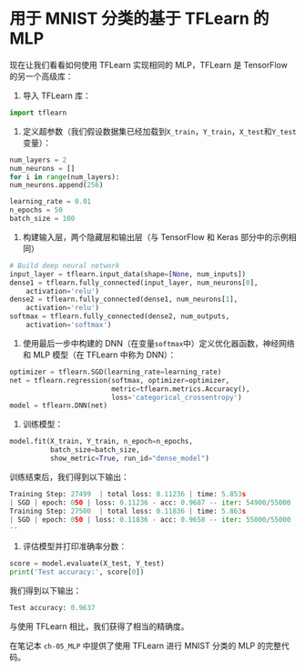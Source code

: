 # 用于 MNIST 分类的基于 TFLearn 的 MLP

现在让我们看看如何使用 TFLearn 实现相同的 MLP，TFLearn 是 TensorFlow 的另一个高级库：

1.  导入 TFLearn 库：

```py
import tflearn
```

1.  定义超参数（我们假设数据集已经加载到`X_train`，`Y_train`，`X_test`和`Y_test`变量）：

```py
num_layers = 2
num_neurons = []
for i in range(num_layers):
num_neurons.append(256)

learning_rate = 0.01
n_epochs = 50
batch_size = 100
```

1.  构建输入层，两个隐藏层和输出层（与 TensorFlow 和 Keras 部分中的示例相同）

```py
# Build deep neural network
input_layer = tflearn.input_data(shape=[None, num_inputs])
dense1 = tflearn.fully_connected(input_layer, num_neurons[0], 
    activation='relu')
dense2 = tflearn.fully_connected(dense1, num_neurons[1], 
    activation='relu')
softmax = tflearn.fully_connected(dense2, num_outputs, 
    activation='softmax')
```

1.  使用最后一步中构建的 DNN（在变量`softmax`中）定义优化器函数，神经网络和 MLP 模型（在 TFLearn 中称为 DNN）：

```py
optimizer = tflearn.SGD(learning_rate=learning_rate)
net = tflearn.regression(softmax, optimizer=optimizer, 
                         metric=tflearn.metrics.Accuracy(), 
                         loss='categorical_crossentropy')
model = tflearn.DNN(net)
```

1.  训练模型：

```py
model.fit(X_train, Y_train, n_epoch=n_epochs, 
          batch_size=batch_size, 
          show_metric=True, run_id="dense_model")
```

训练结束后，我们得到以下输出：

```py
Training Step: 27499  | total loss: 0.11236 | time: 5.853s
| SGD | epoch: 050 | loss: 0.11236 - acc: 0.9687 -- iter: 54900/55000
Training Step: 27500  | total loss: 0.11836 | time: 5.863s
| SGD | epoch: 050 | loss: 0.11836 - acc: 0.9658 -- iter: 55000/55000
--
```

1.  评估模型并打印准确率分数：

```py
score = model.evaluate(X_test, Y_test)
print('Test accuracy:', score[0])
```

我们得到以下输出：

```py
Test accuracy: 0.9637
```

与使用 TFLearn 相比，我们获得了相当的精确度。

在笔记本 `ch-05_MLP` 中提供了使用 TFLearn 进行 MNIST 分类的 MLP 的完整代码。